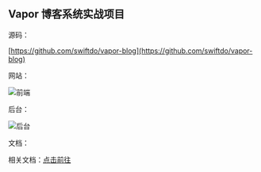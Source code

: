 ## Vapor 博客系统实战项目

源码：

[https://github.com/swiftdo/vapor-blog](https://github.com/swiftdo/vapor-blog)

网站：

![前端](https://github.com/swiftdo/vapor-blog/assets/12316547/c1df733b-5469-47c8-b213-b51d81130003)

后台：

![后台](https://github.com/swiftdo/vapor-blog/assets/12316547/553c87f9-1d66-4a9d-8ecb-c95fb2c9db9c)

文档：

相关文档：[点击前往](https://github.com/swiftdo/vapor-blog/wiki)

